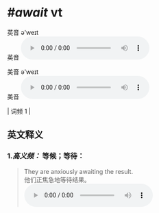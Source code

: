 # ***\#await*** vt
英音 ə'weɪt  
英音
<audio src="./media/await-B.aac" controls="controls"></audio>

美音 ə'weɪt  
美音
<audio src="./media/await.aac" controls="controls"></audio>



| 词频 1 |  

英文释义
---
### 1.*高义频：* **等候；等待：**  

 > They are anxiously awaiting the result.   
 > 他们正焦急地等待结果。    
<audio src="./media/1-await.aac" controls="controls"></audio>


